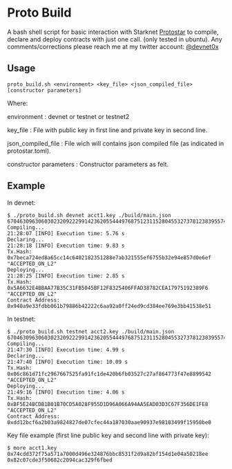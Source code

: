 # Proto Build #

A bash shell script for basic interaction with Starknet [Protostar](https://github.com/software-mansion/protostar) to compile, declare and deploy contracts with just one call.
(only tested in ubuntu).
Any comments/corrections please reach me at my twitter account: [@devnet0x](https://twitter.com/devnet0x/)

## Usage ##


```
proto_build.sh <environment> <key_file> <json_compiled_file> [constructor parameters]
```
Where:

environment            : devnet or testnet or testnet2

key_file               : File with public key in first line and private key in second line.

json_compiled_file     : File wich will contains json compiled file (as indicated in protostar.toml).

constructor parameters : Constructor parameters as felt.

## Example ##

In devnet:

```
$ ./proto_build.sh devnet acct1.key ./build/main.json 6704630963060302320922299142362055444976875123115280455327378123839557441680
Compiling...
21:28:07 [INFO] Execution time: 5.76 s
Declaring...
21:28:18 [INFO] Execution time: 9.83 s
Tx.Hash: 0x7beca724ed8a65cc14c6402182351288e7ab321555ef6755b32e94e857d0e6ef
"ACCEPTED_ON_L2"     
Deploying...
21:28:25 [INFO] Execution time: 2.85 s
Tx.Hash: 0x5A6632E4BBAA77B35C31FB5045BF12F8325406FFAD38782CEA17975192389F6
"ACCEPTED_ON_L2"     
Contract Address: 0x940a9e33fdbb061b79886b42222c6aa92a0ff24ed9cd384ee769e3bb41538e51
```

In testnet:

```
$ ./proto_build.sh testnet acct2.key ./build/main.json 6704630963060302320922299142362055444976875123115280455327378123839557441680
Compiling...
21:47:30 [INFO] Execution time: 4.99 s
Declaring...
21:47:40 [INFO] Execution time: 10.09 s
Tx.Hash: 0x06c861d71fc2967667525fa91fc1de420b6fb03527c27af864773f47e8899542
"ACCEPTED_ON_L2"     
Deploying...
21:49:16 [INFO] Execution time: 4.06 s
Tx.Hash: 0xBF5E24BCDB1B01B70CD5A028F955D1D96A066A94AA5EAD03D3C67F356DE1FE8
"ACCEPTED_ON_L2"     
Contract Address: 0xdd12bcf6a2b03a9824827de07cfec44a187030aae90937e98103499f15950be0
```

Key file example (first line public key and second line with private key):

```
$ more acct1.key 
0x74cdd372f75a571a7000d496e324876bbc8531f2d9a82bf154d1e04a50218ee
0x82c07cde3f50682c2094cac329f6fbed
```
